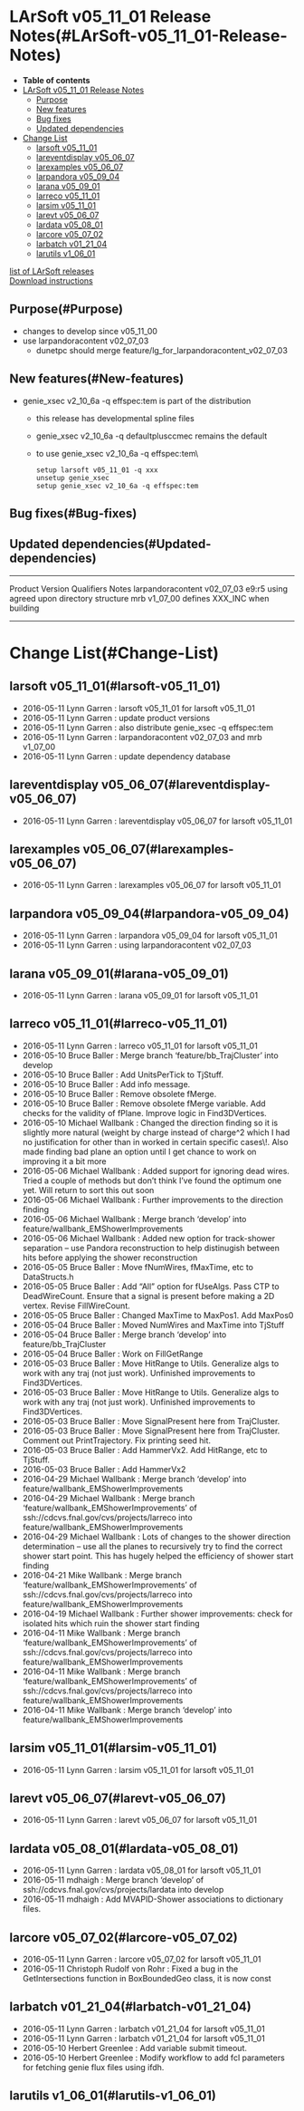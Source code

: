 LArSoft v05\_11\_01 Release Notes(#LArSoft-v05_11_01-Release-Notes)
======================================================================

-   **Table of contents**
-   [LArSoft v05\_11\_01 Release Notes](#LArSoft-v05_11_01-Release-Notes)
    -   [Purpose](#Purpose)
    -   [New features](#New-features)
    -   [Bug fixes](#Bug-fixes)
    -   [Updated dependencies](#Updated-dependencies)
-   [Change List](#Change-List)
    -   [larsoft v05\_11\_01](#larsoft-v05_11_01)
    -   [lareventdisplay v05\_06\_07](#lareventdisplay-v05_06_07)
    -   [larexamples v05\_06\_07](#larexamples-v05_06_07)
    -   [larpandora v05\_09\_04](#larpandora-v05_09_04)
    -   [larana v05\_09\_01](#larana-v05_09_01)
    -   [larreco v05\_11\_01](#larreco-v05_11_01)
    -   [larsim v05\_11\_01](#larsim-v05_11_01)
    -   [larevt v05\_06\_07](#larevt-v05_06_07)
    -   [lardata v05\_08\_01](#lardata-v05_08_01)
    -   [larcore v05\_07\_02](#larcore-v05_07_02)
    -   [larbatch v01\_21\_04](#larbatch-v01_21_04)
    -   [larutils v1\_06\_01](#larutils-v1_06_01)

[list of LArSoft releases](LArSoft_release_list)\
[Download instructions](http://scisoft.fnal.gov/scisoft/bundles/larsoft/v05_11_01/larsoft-v05_11_01.html)

Purpose(#Purpose)
--------------------

-   changes to develop since v05\_11\_00
-   use larpandoracontent v02\_07\_03
    -   dunetpc should merge feature/lg\_for\_larpandoracontent\_v02\_07\_03

New features(#New-features)
------------------------------

-   genie\_xsec v2\_10\_6a -q effspec:tem is part of the distribution
    -   this release has developmental spline files
    -   genie\_xsec v2\_10\_6a -q defaultplusccmec remains the default
    -   to use genie\_xsec v2\_10\_6a -q effspec:tem\

            setup larsoft v05_11_01 -q xxx
            unsetup genie_xsec
            setup genie_xsec v2_10_6a -q effspec:tem

Bug fixes(#Bug-fixes)
------------------------

Updated dependencies(#Updated-dependencies)
----------------------------------------------

  ------------------- ------------- ------------ ---------------------------------------
  Product             Version       Qualifiers   Notes
  larpandoracontent   v02\_07\_03   e9:r5        using agreed upon directory structure
  mrb                 v1\_07\_00                 defines XXX\_INC when building
  ------------------- ------------- ------------ ---------------------------------------

Change List(#Change-List)
============================

larsoft v05\_11\_01(#larsoft-v05_11_01)
------------------------------------------

-   2016-05-11 Lynn Garren : larsoft v05\_11\_01 for larsoft v05\_11\_01
-   2016-05-11 Lynn Garren : update product versions
-   2016-05-11 Lynn Garren : also distribute genie\_xsec -q effspec:tem
-   2016-05-11 Lynn Garren : larpandoracontent v02\_07\_03 and mrb v1\_07\_00
-   2016-05-11 Lynn Garren : update dependency database

lareventdisplay v05\_06\_07(#lareventdisplay-v05_06_07)
----------------------------------------------------------

-   2016-05-11 Lynn Garren : lareventdisplay v05\_06\_07 for larsoft v05\_11\_01

larexamples v05\_06\_07(#larexamples-v05_06_07)
--------------------------------------------------

-   2016-05-11 Lynn Garren : larexamples v05\_06\_07 for larsoft v05\_11\_01

larpandora v05\_09\_04(#larpandora-v05_09_04)
------------------------------------------------

-   2016-05-11 Lynn Garren : larpandora v05\_09\_04 for larsoft v05\_11\_01
-   2016-05-11 Lynn Garren : using larpandoracontent v02\_07\_03

larana v05\_09\_01(#larana-v05_09_01)
----------------------------------------

-   2016-05-11 Lynn Garren : larana v05\_09\_01 for larsoft v05\_11\_01

larreco v05\_11\_01(#larreco-v05_11_01)
------------------------------------------

-   2016-05-11 Lynn Garren : larreco v05\_11\_01 for larsoft v05\_11\_01
-   2016-05-10 Bruce Baller : Merge branch ‘feature/bb\_TrajCluster’ into develop
-   2016-05-10 Bruce Baller : Add UnitsPerTick to TjStuff.
-   2016-05-10 Bruce Baller : Add info message.
-   2016-05-10 Bruce Baller : Remove obsolete fMerge.
-   2016-05-10 Bruce Baller : Remove obsolete fMerge variable. Add checks for the validity of fPlane. Improve logic in Find3DVertices.
-   2016-05-10 Michael Wallbank : Changed the direction finding so it is slightly more natural (weight by charge instead of charge\^2 which I had no justification for other than in worked in certain specific cases\\!. Also made finding bad plane an option until I get chance to work on improving it a bit more
-   2016-05-06 Michael Wallbank : Added support for ignoring dead wires. Tried a couple of methods but don’t think I’ve found the optimum one yet. Will return to sort this out soon
-   2016-05-06 Michael Wallbank : Further improvements to the direction finding
-   2016-05-06 Michael Wallbank : Merge branch ‘develop’ into feature/wallbank\_EMShowerImprovements
-   2016-05-06 Michael Wallbank : Added new option for track-shower separation – use Pandora reconstruction to help distinugish between hits before applying the shower reconstruction
-   2016-05-05 Bruce Baller : Move fNumWires, fMaxTime, etc to DataStructs.h
-   2016-05-05 Bruce Baller : Add “All” option for fUseAlgs. Pass CTP to DeadWireCount. Ensure that a signal is present before making a 2D vertex. Revise FillWireCount.
-   2016-05-05 Bruce Baller : Changed MaxTime to MaxPos1. Add MaxPos0
-   2016-05-04 Bruce Baller : Moved NumWires and MaxTime into TjStuff
-   2016-05-04 Bruce Baller : Merge branch ‘develop’ into feature/bb\_TrajCluster
-   2016-05-04 Bruce Baller : Work on FillGetRange
-   2016-05-03 Bruce Baller : Move HitRange to Utils. Generalize algs to work with any traj (not just work). Unfinished improvements to Find3DVertices.
-   2016-05-03 Bruce Baller : Move HitRange to Utils. Generalize algs to work with any traj (not just work). Unfinished improvements to Find3DVertices.
-   2016-05-03 Bruce Baller : Move SignalPresent here from TrajCluster.
-   2016-05-03 Bruce Baller : Move SignalPresent here from TrajCluster. Comment out PrintTrajectory. Fix printing seed hit.
-   2016-05-03 Bruce Baller : Add HammerVx2. Add HitRange, etc to TjStuff.
-   2016-05-03 Bruce Baller : Add HammerVx2
-   2016-04-29 Michael Wallbank : Merge branch ‘develop’ into feature/wallbank\_EMShowerImprovements
-   2016-04-29 Michael Wallbank : Merge branch ‘feature/wallbank\_EMShowerImprovements’ of ssh://cdcvs.fnal.gov/cvs/projects/larreco into feature/wallbank\_EMShowerImprovements
-   2016-04-29 Michael Wallbank : Lots of changes to the shower direction determination – use all the planes to recursively try to find the correct shower start point. This has hugely helped the efficiency of shower start finding
-   2016-04-21 Mike Wallbank : Merge branch ‘feature/wallbank\_EMShowerImprovements’ of ssh://cdcvs.fnal.gov/cvs/projects/larreco into feature/wallbank\_EMShowerImprovements
-   2016-04-19 Michael Wallbank : Further shower improvements: check for isolated hits which ruin the shower start finding
-   2016-04-11 Mike Wallbank : Merge branch ‘feature/wallbank\_EMShowerImprovements’ of ssh://cdcvs.fnal.gov/cvs/projects/larreco into feature/wallbank\_EMShowerImprovements
-   2016-04-11 Mike Wallbank : Merge branch ‘feature/wallbank\_EMShowerImprovements’ of ssh://cdcvs.fnal.gov/cvs/projects/larreco into feature/wallbank\_EMShowerImprovements
-   2016-04-11 Mike Wallbank : Merge branch ‘develop’ into feature/wallbank\_EMShowerImprovements

larsim v05\_11\_01(#larsim-v05_11_01)
----------------------------------------

-   2016-05-11 Lynn Garren : larsim v05\_11\_01 for larsoft v05\_11\_01

larevt v05\_06\_07(#larevt-v05_06_07)
----------------------------------------

-   2016-05-11 Lynn Garren : larevt v05\_06\_07 for larsoft v05\_11\_01

lardata v05\_08\_01(#lardata-v05_08_01)
------------------------------------------

-   2016-05-11 Lynn Garren : lardata v05\_08\_01 for larsoft v05\_11\_01
-   2016-05-11 mdhaigh : Merge branch ‘develop’ of ssh://cdcvs.fnal.gov/cvs/projects/lardata into develop
-   2016-05-11 mdhaigh : Add MVAPID-Shower associations to dictionary files.

larcore v05\_07\_02(#larcore-v05_07_02)
------------------------------------------

-   2016-05-11 Lynn Garren : larcore v05\_07\_02 for larsoft v05\_11\_01
-   2016-05-11 Christoph Rudolf von Rohr : Fixed a bug in the GetIntersections function in BoxBoundedGeo class, it is now const

larbatch v01\_21\_04(#larbatch-v01_21_04)
--------------------------------------------

-   2016-05-11 Lynn Garren : larbatch v01\_21\_04 for larsoft v05\_11\_01
-   2016-05-11 Lynn Garren : larbatch v01\_21\_04 for larsoft v05\_11\_01
-   2016-05-10 Herbert Greenlee : Add variable submit timeout.
-   2016-05-10 Herbert Greenlee : Modify workflow to add fcl parameters for fetching genie flux files using ifdh.

larutils v1\_06\_01(#larutils-v1_06_01)
------------------------------------------
